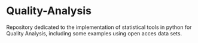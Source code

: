 # Quality-Analysis
Repository dedicated to the implementation of statistical tools in python for Quality Analysis, including some examples using open acces data sets.
